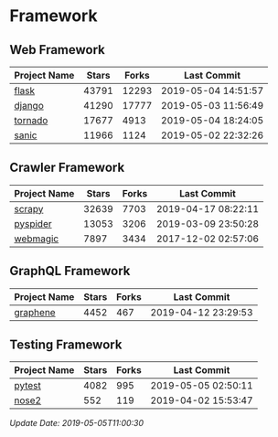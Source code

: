 # Framework

## Web Framework

| Project Name | Stars | Forks | Last Commit |
| ------------ | ----- | ----- | ----------- |
| [flask](https://github.com/pallets/flask) | 43791 | 12293 | 2019-05-04 14:51:57 |
| [django](https://github.com/django/django) | 41290 | 17777 | 2019-05-03 11:56:49 |
| [tornado](https://github.com/tornadoweb/tornado) | 17677 | 4913 | 2019-05-04 18:24:05 |
| [sanic](https://github.com/huge-success/sanic) | 11966 | 1124 | 2019-05-02 22:32:26 |

## Crawler Framework

| Project Name | Stars | Forks | Last Commit |
| ------------ | ----- | ----- | ----------- |
| [scrapy](https://github.com/scrapy/scrapy) | 32639 | 7703 | 2019-04-17 08:22:11 |
| [pyspider](https://github.com/binux/pyspider) | 13053 | 3206 | 2019-03-09 23:50:28 |
| [webmagic](https://github.com/code4craft/webmagic) | 7897 | 3434 | 2017-12-02 02:57:06 |

## GraphQL Framework

| Project Name | Stars | Forks | Last Commit |
| ------------ | ----- | ----- | ----------- |
| [graphene](https://github.com/graphql-python/graphene) | 4452 | 467 | 2019-04-12 23:29:53 |

## Testing Framework

| Project Name | Stars | Forks | Last Commit |
| ------------ | ----- | ----- | ----------- |
| [pytest](https://github.com/pytest-dev/pytest) | 4082 | 995 | 2019-05-05 02:50:11 |
| [nose2](https://github.com/nose-devs/nose2) | 552 | 119 | 2019-04-02 15:53:47 |

*Update Date: 2019-05-05T11:00:30*